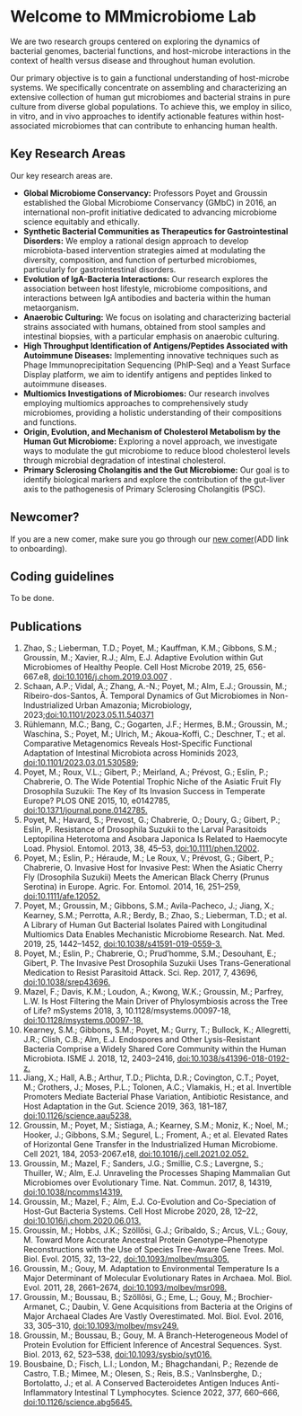 # Welcome to MMmicrobiome Lab

We are two research groups centered on exploring the dynamics of bacterial genomes, bacterial functions, and host-microbe interactions in the context of health versus disease and throughout human evolution.

Our primary objective is to gain a functional understanding of host-microbe systems. We specifically concentrate on assembling and characterizing an extensive collection of human gut microbiomes and bacterial strains in pure culture from diverse global populations. To achieve this, we employ in silico, in vitro, and in vivo approaches to identify actionable features within host-associated microbiomes that can contribute to enhancing human health.


## Key Research Areas

Our key research areas are.

- **Global Microbiome Conservancy:** Professors Poyet and Groussin established the Global Microbiome Conservancy (GMbC) in 2016, an international non-profit initiative dedicated to advancing microbiome science equitably and ethically.
- **Synthetic Bacterial Communities as Therapeutics for Gastrointestinal Disorders:** We employ a rational design approach to develop microbiota-based intervention strategies aimed at modulating the diversity, composition, and function of perturbed microbiomes, particularly for gastrointestinal disorders.
- **Evolution of IgA-Bacteria Interactions:** Our research explores the association between host lifestyle, microbiome compositions, and interactions between IgA antibodies and bacteria within the human metaorganism.
- **Anaerobic Culturing:** We focus on isolating and characterizing bacterial strains associated with humans, obtained from stool samples and intestinal biopsies, with a particular emphasis on anaerobic culturing.
- **High Throughput Identification of Antigens/Peptides Associated with Autoimmune Diseases:** Implementing innovative techniques such as Phage Immunoprecipitation Sequencing (PhIP-Seq) and a Yeast Surface Display platform, we aim to identify antigens and peptides linked to autoimmune diseases.
- **Multiomics Investigations of Microbiomes:** Our research involves employing multiomics approaches to comprehensively study microbiomes, providing a holistic understanding of their compositions and functions.
- **Origin, Evolution, and Mechanism of Cholesterol Metabolism by the Human Gut Microbiome:** Exploring a novel approach, we investigate ways to modulate the gut microbiome to reduce blood cholesterol levels through microbial degradation of intestinal cholesterol.
- **Primary Sclerosing Cholangitis and the Gut Microbiome:** Our goal is to identify biological markers and explore the contribution of the gut-liver axis to the pathogenesis of Primary Sclerosing Cholangitis (PSC).

## Newcomer?

If you are a new comer, make sure you go through our [new comer](setup)(ADD link to onboarding).

## Coding guidelines

To be done.


## Publications
1. Zhao, S.; Lieberman, T.D.; Poyet, M.; Kauffman, K.M.; Gibbons, S.M.; Groussin, M.; Xavier, R.J.;
Alm, E.J. Adaptive Evolution within Gut Microbiomes of Healthy People. Cell Host Microbe 2019,
25, 656-667.e8, [doi:10.1016/j.chom.2019.03.007](https://www.sciencedirect.com/science/article/pii/S1931312819301593) .
2. Schaan, A.P.; Vidal, A.; Zhang, A.-N.; Poyet, M.; Alm, E.J.; Groussin, M.; Ribeiro-dos-Santos, Â.
Temporal Dynamics of Gut Microbiomes in Non-Industrialized Urban Amazonia; Microbiology,
2023;[doi:10.1101/2023.05.11.540371](https://www.biorxiv.org/content/10.1101/2023.05.11.540371v1)
3. Rühlemann, M.C.; Bang, C.; Gogarten, J.F.; Hermes, B.M.; Groussin, M.; Waschina, S.; Poyet, M.;
Ulrich, M.; Akoua-Koffi, C.; Deschner, T.; et al. Comparative Metagenomics Reveals Host-Specific
Functional Adaptation of Intestinal Microbiota across Hominids 2023, [doi:10.1101/2023.03.01.530589](https://www.biorxiv.org/content/10.1101/2023.03.01.530589v1.full.pdf); 
4. Poyet, M.; Roux, V.L.; Gibert, P.; Meirland, A.; Prévost, G.; Eslin, P.; Chabrerie, O. The Wide
Potential Trophic Niche of the Asiatic Fruit Fly Drosophila Suzukii: The Key of Its Invasion Success in
Temperate Europe? PLOS ONE 2015, 10, e0142785, [doi:10.1371/journal.pone.0142785.](https://journals.plos.org/plosone/article?id=10.1371/journal.pone.0142785)
5. Poyet, M.; Havard, S.; Prevost, G.; Chabrerie, O.; Doury, G.; Gibert, P.; Eslin, P. Resistance of
Drosophila Suzukii to the Larval Parasitoids Leptopilina Heterotoma and Asobara Japonica Is
Related to Haemocyte Load. Physiol. Entomol. 2013, 38, 45–53, [doi:10.1111/phen.12002](https://resjournals.onlinelibrary.wiley.com/doi/10.1111/phen.12002).
6. Poyet, M.; Eslin, P.; Héraude, M.; Le Roux, V.; Prévost, G.; Gibert, P.; Chabrerie, O. Invasive Host for
Invasive Pest: When the Asiatic Cherry Fly (Drosophila Suzukii) Meets the American Black Cherry
(Prunus Serotina) in Europe. Agric. For. Entomol. 2014, 16, 251–259, [doi:10.1111/afe.12052.](https://resjournals.onlinelibrary.wiley.com/doi/full/10.1111/afe.12052)
7. Poyet, M.; Groussin, M.; Gibbons, S.M.; Avila-Pacheco, J.; Jiang, X.; Kearney, S.M.; Perrotta, A.R.;
Berdy, B.; Zhao, S.; Lieberman, T.D.; et al. A Library of Human Gut Bacterial Isolates Paired with
Longitudinal Multiomics Data Enables Mechanistic Microbiome Research. Nat. Med. 2019, 25,
1442–1452, [doi:10.1038/s41591-019-0559-3.](https://www.nature.com/articles/s41591-019-0559-3)
8. Poyet, M.; Eslin, P.; Chabrerie, O.; Prud’homme, S.M.; Desouhant, E.; Gibert, P. The Invasive Pest
Drosophila Suzukii Uses Trans-Generational Medication to Resist Parasitoid Attack. Sci. Rep. 2017,
7, 43696, [doi:10.1038/srep43696.](https://www.nature.com/articles/srep43696)
9. Mazel, F.; Davis, K.M.; Loudon, A.; Kwong, W.K.; Groussin, M.; Parfrey, L.W. Is Host Filtering the
Main Driver of Phylosymbiosis across the Tree of Life? mSystems 2018, 3,
10.1128/msystems.00097-18, [doi:10.1128/msystems.00097-18.](https://journals.asm.org/doi/10.1128/msystems.00097-18)
10. Kearney, S.M.; Gibbons, S.M.; Poyet, M.; Gurry, T.; Bullock, K.; Allegretti, J.R.; Clish, C.B.; Alm, E.J.
Endospores and Other Lysis-Resistant Bacteria Comprise a Widely Shared Core Community within
the Human Microbiota. ISME J. 2018, 12, 2403–2416, [doi:10.1038/s41396-018-0192-z.](https://www.nature.com/articles/s41396-018-0192-z)
11. Jiang, X.; Hall, A.B.; Arthur, T.D.; Plichta, D.R.; Covington, C.T.; Poyet, M.; Crothers, J.; Moses, P.L.;
Tolonen, A.C.; Vlamakis, H.; et al. Invertible Promoters Mediate Bacterial Phase Variation,
Antibiotic Resistance, and Host Adaptation in the Gut. Science 2019, 363, 181–187,
[doi:10.1126/science.aau5238.](https://www.science.org/doi/10.1126/science.aau5238)
12. Groussin, M.; Poyet, M.; Sistiaga, A.; Kearney, S.M.; Moniz, K.; Noel, M.; Hooker, J.; Gibbons, S.M.;
Segurel, L.; Froment, A.; et al. Elevated Rates of Horizontal Gene Transfer in the Industrialized
Human Microbiome. Cell 2021, 184, 2053-2067.e18, [doi:10.1016/j.cell.2021.02.052.](https://www.sciencedirect.com/science/article/pii/S0092867421002415)
13. Groussin, M.; Mazel, F.; Sanders, J.G.; Smillie, C.S.; Lavergne, S.; Thuiller, W.; Alm, E.J. Unraveling
the Processes Shaping Mammalian Gut Microbiomes over Evolutionary Time. Nat. Commun. 2017,
8, 14319, [doi:10.1038/ncomms14319.](https://www.nature.com/articles/ncomms14319)
14. Groussin, M.; Mazel, F.; Alm, E.J. Co-Evolution and Co-Speciation of Host-Gut Bacteria Systems. Cell
Host Microbe 2020, 28, 12–22, [doi:10.1016/j.chom.2020.06.013.](https://www.sciencedirect.com/science/article/pii/S1931312820303541)
15. Groussin, M.; Hobbs, J.K.; Szöllősi, G.J.; Gribaldo, S.; Arcus, V.L.; Gouy, M. Toward More Accurate
Ancestral Protein Genotype–Phenotype Reconstructions with the Use of Species Tree-Aware Gene
Trees. Mol. Biol. Evol. 2015, 32, 13–22, [doi:10.1093/molbev/msu305.](https://academic.oup.com/mbe/article/32/1/13/2925600)
16. Groussin, M.; Gouy, M. Adaptation to Environmental Temperature Is a Major Determinant of
Molecular Evolutionary Rates in Archaea. Mol. Biol. Evol. 2011, 28, 2661–2674,
[doi:10.1093/molbev/msr098.](https://academic.oup.com/mbe/article/28/9/2661/1013956)
17. Groussin, M.; Boussau, B.; Szöllõsi, G.; Eme, L.; Gouy, M.; Brochier-Armanet, C.; Daubin, V. Gene
Acquisitions from Bacteria at the Origins of Major Archaeal Clades Are Vastly Overestimated. Mol.
Biol. Evol. 2016, 33, 305–310, [doi:10.1093/molbev/msv249.](https://academic.oup.com/mbe/article/33/2/305/2579643)
18. Groussin, M.; Boussau, B.; Gouy, M. A Branch-Heterogeneous Model of Protein Evolution for
Efficient Inference of Ancestral Sequences. Syst. Biol. 2013, 62, 523–538,
[doi:10.1093/sysbio/syt016.](https://academic.oup.com/sysbio/article/62/4/523/1611505)
19. Bousbaine, D.; Fisch, L.I.; London, M.; Bhagchandani, P.; Rezende de Castro, T.B.; Mimee, M.;
Olesen, S.; Reis, B.S.; VanInsberghe, D.; Bortolatto, J.; et al. A Conserved Bacteroidetes Antigen
Induces Anti-Inflammatory Intestinal T Lymphocytes. Science 2022, 377, 660–666,
[doi:10.1126/science.abg5645.](https://www.science.org/doi/10.1126/science.abg5645)


